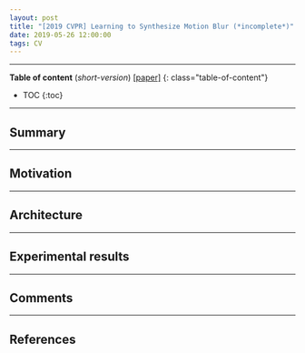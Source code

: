 ```yaml
---
layout: post
title: "[2019 CVPR] Learning to Synthesize Motion Blur (*incomplete*)"
date: 2019-05-26 12:00:00
tags: CV 
---
```


<!--more-->

---

**Table of content** (*short-version*)
[[paper]](https://arxiv.org/pdf/1811.11745.pdf)
{: class="table-of-content"}
* TOC
{:toc}

---

## Summary

---

## Motivation

---

## Architecture

---
  
## Experimental results

---

## Comments

---

## References

